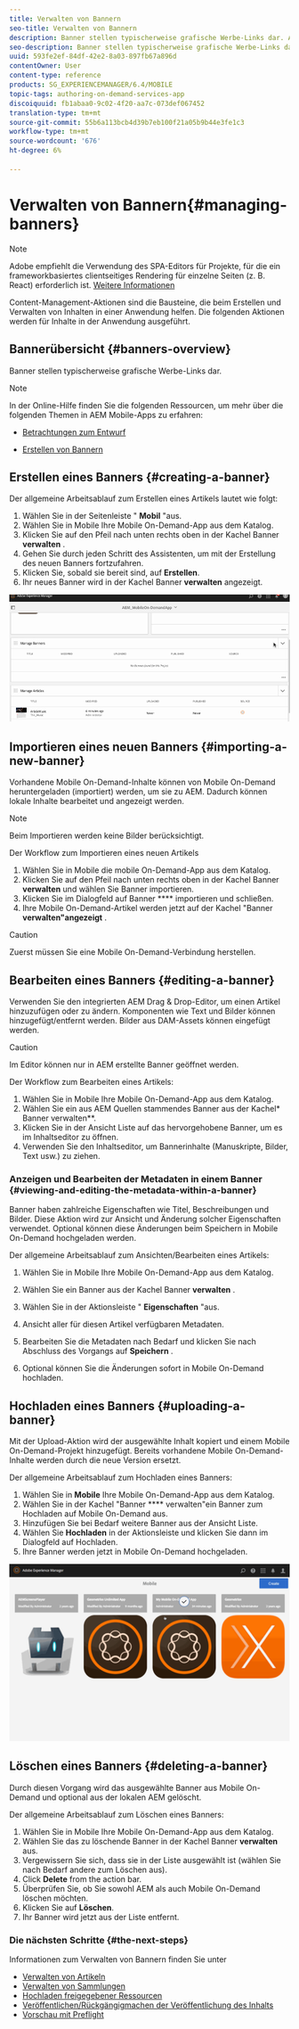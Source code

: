 ```yaml
---
title: Verwalten von Bannern
seo-title: Verwalten von Bannern
description: Banner stellen typischerweise grafische Werbe-Links dar. Auf dieser Seite erfahren Sie mehr.
seo-description: Banner stellen typischerweise grafische Werbe-Links dar. Auf dieser Seite erfahren Sie mehr.
uuid: 593fe2ef-84df-42e2-8a03-897fb67a896d
contentOwner: User
content-type: reference
products: SG_EXPERIENCEMANAGER/6.4/MOBILE
topic-tags: authoring-on-demand-services-app
discoiquuid: fb1abaa0-9c02-4f20-aa7c-073def067452
translation-type: tm+mt
source-git-commit: 55b6a113bcb4d39b7eb100f21a05b9b44e3fe1c3
workflow-type: tm+mt
source-wordcount: '676'
ht-degree: 6%

---
```



# Verwalten von Bannern{#managing-banners}

>[!NOTE]
>
>Adobe empfiehlt die Verwendung des SPA-Editors für Projekte, für die ein frameworkbasiertes clientseitiges Rendering für einzelne Seiten (z. B. React) erforderlich ist. [Weitere Informationen](/help/sites-developing/spa-overview.md)

Content-Management-Aktionen sind die Bausteine, die beim Erstellen und Verwalten von Inhalten in einer Anwendung helfen. Die folgenden Aktionen werden für Inhalte in der Anwendung ausgeführt.

## Bannerübersicht {#banners-overview}

Banner stellen typischerweise grafische Werbe-Links dar.

>[!NOTE]
>
>In der Online-Hilfe finden Sie die folgenden Ressourcen, um mehr über die folgenden Themen in AEM Mobile-Apps zu erfahren:
>
>* [Betrachtungen zum Entwurf](https://helpx.adobe.com/digital-publishing-solution/help/design-app.html)
   >
   >
* [Erstellen von Bannern](https://helpx.adobe.com/digital-publishing-solution/help/creating-banners.html)

>



## Erstellen eines Banners {#creating-a-banner}

Der allgemeine Arbeitsablauf zum Erstellen eines Artikels lautet wie folgt:

1. Wählen Sie in der Seitenleiste &quot; **Mobil** &quot;aus.
1. Wählen Sie in Mobile Ihre Mobile On-Demand-App aus dem Katalog.
1. Klicken Sie auf den Pfeil nach unten rechts oben in der Kachel Banner **verwalten** .
1. Gehen Sie durch jeden Schritt des Assistenten, um mit der Erstellung des neuen Banners fortzufahren.
1. Klicken Sie, sobald sie bereit sind, auf **Erstellen**.
1. Ihr neues Banner wird in der Kachel Banner **verwalten** angezeigt.

![chlimage_1-6](assets/chlimage_1-6.gif)

## Importieren eines neuen Banners {#importing-a-new-banner}

Vorhandene Mobile On-Demand-Inhalte können von Mobile On-Demand heruntergeladen (importiert) werden, um sie zu AEM. Dadurch können lokale Inhalte bearbeitet und angezeigt werden.

>[!NOTE]
>
>Beim Importieren werden keine Bilder berücksichtigt.

Der Workflow zum Importieren eines neuen Artikels

1. Wählen Sie in Mobile die mobile On-Demand-App aus dem Katalog.
1. Klicken Sie auf den Pfeil nach unten rechts oben in der Kachel Banner **verwalten** und wählen Sie Banner importieren.
1. Klicken Sie im Dialogfeld auf Banner **** importieren und schließen.
1. Ihre Mobile On-Demand-Artikel werden jetzt auf der Kachel &quot;Banner **verwalten&quot;angezeigt** .

>[!CAUTION]
>
>Zuerst müssen Sie eine Mobile On-Demand-Verbindung herstellen.

## Bearbeiten eines Banners {#editing-a-banner}

Verwenden Sie den integrierten AEM Drag &amp; Drop-Editor, um einen Artikel hinzuzufügen oder zu ändern. Komponenten wie Text und Bilder können hinzugefügt/entfernt werden. Bilder aus DAM-Assets können eingefügt werden.

>[!CAUTION]
>
>Im Editor können nur in AEM erstellte Banner geöffnet werden.

Der Workflow zum Bearbeiten eines Artikels:

1. Wählen Sie in Mobile Ihre Mobile On-Demand-App aus dem Katalog.
1. Wählen Sie ein aus AEM Quellen stammendes Banner aus der Kachel* Banner verwalten**.
1. Klicken Sie in der Ansicht Liste auf das hervorgehobene Banner, um es im Inhaltseditor zu öffnen.
1. Verwenden Sie den Inhaltseditor, um Bannerinhalte (Manuskripte, Bilder, Text usw.) zu ziehen.

### Anzeigen und Bearbeiten der Metadaten in einem Banner {#viewing-and-editing-the-metadata-within-a-banner}

Banner haben zahlreiche Eigenschaften wie Titel, Beschreibungen und Bilder. Diese Aktion wird zur Ansicht und Änderung solcher Eigenschaften verwendet. Optional können diese Änderungen beim Speichern in Mobile On-Demand hochgeladen werden.

Der allgemeine Arbeitsablauf zum Ansichten/Bearbeiten eines Artikels:

1. Wählen Sie in Mobile Ihre Mobile On-Demand-App aus dem Katalog.
1. Wählen Sie ein Banner aus der Kachel Banner **verwalten** .

1. Wählen Sie in der Aktionsleiste &quot; **Eigenschaften** &quot;aus.
1. Ansicht aller für diesen Artikel verfügbaren Metadaten.
1. Bearbeiten Sie die Metadaten nach Bedarf und klicken Sie nach Abschluss des Vorgangs auf **Speichern** .
1. Optional können Sie die Änderungen sofort in Mobile On-Demand hochladen.

## Hochladen eines Banners {#uploading-a-banner}

Mit der Upload-Aktion wird der ausgewählte Inhalt kopiert und einem Mobile On-Demand-Projekt hinzugefügt. Bereits vorhandene Mobile On-Demand-Inhalte werden durch die neue Version ersetzt.

Der allgemeine Arbeitsablauf zum Hochladen eines Banners:

1. Wählen Sie in **Mobile** Ihre Mobile On-Demand-App aus dem Katalog.
1. Wählen Sie in der Kachel &quot;Banner **** verwalten&quot;ein Banner zum Hochladen auf Mobile On-Demand aus.
1. Hinzufügen Sie bei Bedarf weitere Banner aus der Ansicht Liste.
1. Wählen Sie **Hochladen** in der Aktionsleiste und klicken Sie dann im Dialogfeld auf Hochladen.
1. Ihre Banner werden jetzt in Mobile On-Demand hochgeladen.

![chlimage_1-7](assets/chlimage_1-7.gif)

## Löschen eines Banners {#deleting-a-banner}

Durch diesen Vorgang wird das ausgewählte Banner aus Mobile On-Demand und optional aus der lokalen AEM gelöscht.

Der allgemeine Arbeitsablauf zum Löschen eines Banners:

1. Wählen Sie in Mobile Ihre Mobile On-Demand-App aus dem Katalog.
1. Wählen Sie das zu löschende Banner in der Kachel Banner **verwalten** aus.
1. Vergewissern Sie sich, dass sie in der Liste ausgewählt ist (wählen Sie nach Bedarf andere zum Löschen aus).
1. Click **Delete** from the action bar.
1. Überprüfen Sie, ob Sie sowohl AEM als auch Mobile On-Demand löschen möchten.
1. Klicken Sie auf **Löschen**.
1. Ihr Banner wird jetzt aus der Liste entfernt.

### Die nächsten Schritte {#the-next-steps}

Informationen zum Verwalten von Bannern finden Sie unter

* [Verwalten von Artikeln](/help/mobile/mobile-on-demand-managing-articles.md)
* [Verwalten von Sammlungen](/help/mobile/mobile-on-demand-managing-collections.md)
* [Hochladen freigegebener Ressourcen](/help/mobile/mobile-on-demand-shared-resources.md)
* [Veröffentlichen/Rückgängigmachen der Veröffentlichung des Inhalts](/help/mobile/mobile-on-demand-publishing-unpublishing.md)
* [Vorschau mit Preflight](/help/mobile/aem-mobile-manage-ondemand-services.md)
